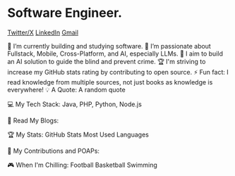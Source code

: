 # Software Engineer.

[Twitter/X](https://x.com/jigga_byte)   [LinkedIn](https://linkedin.com/in/sixtusonuma)  [Gmail](mailto://jigga.e10@gmail.com)

🔭 I’m currently building and studying software.
🌱 I’m passionate about Fullstack, Mobile, Cross-Platform, and AI, especially LLMs.
📝 I aim to build an AI solution to guide the blind and prevent crime.
🏆 I'm striving to increase my GitHub stats rating by contributing to open source.
⚡ Fun fact: I read knowledge from multiple sources, not just books as knowledge is everywhere!
💡 A Quote:
A random quote

💻 My Tech Stack:
Java, PHP, Python, Node.js

📖 Read My Blogs:


🏆 My Stats:
GitHub Stats   Most Used Languages  

🤝 My Contributions and POAPs:

🎮 When I'm Chilling:
Football Basketball Swimming

<!--
**jiggabyte/jiggabyte** is a ✨ _special_ ✨ repository because its `README.md` (this file) appears on your GitHub profile.

Here are some ideas to get you started:

- 🔭 I’m currently working on ...
- 🌱 I’m currently learning ...
- 👯 I’m looking to collaborate on ...
- 🤔 I’m looking for help with ...
- 💬 Ask me about ...
- 📫 How to reach me: ...
- 😄 Pronouns: ...
- ⚡ Fun fact: ...
-->
